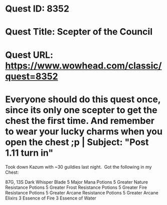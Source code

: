 # Quest ID: 8352
# Quest Title: Scepter of the Council
# Quest URL: https://www.wowhead.com/classic/quest=8352
# Everyone should do this quest once, since its only one scepter to get the chest the first time. And remember to wear your lucky charms when you open the chest ;p | Subject: "Post 1.11 turn in"
Took down Kazum with ~30 guildies last night.  Got the following in my Chest:

87G, 13S
Dark Whisper Blade
5 Major Mana Potions
5 Greater Nature Resistance Potions
5 Greater Frost Resistance Potions
5 Greater Fire Resistance Potions
5 Greater Arcane Resistance Potions
5 Greater Arcane Elixirs
3 Essence of Fire
3 Essence of Water